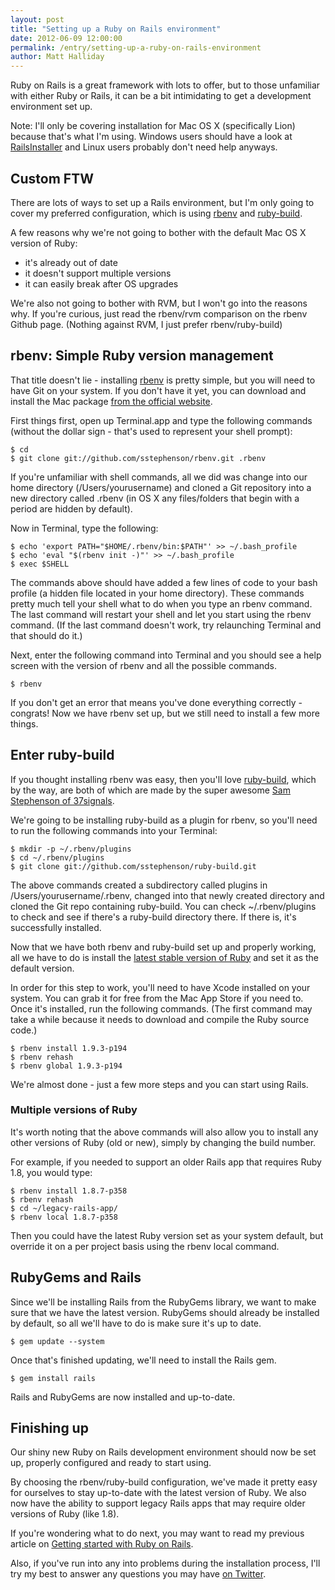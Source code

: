 ```yaml
---
layout: post
title: "Setting up a Ruby on Rails environment"
date: 2012-06-09 12:00:00
permalink: /entry/setting-up-a-ruby-on-rails-environment
author: Matt Halliday
---
```


Ruby on Rails is a great framework with lots to offer, but to those unfamiliar with either Ruby or Rails, it can be a bit intimidating to get a development environment set up.

Note: I'll only be covering installation for Mac OS X (specifically Lion) because that's what I'm using. Windows users should have a look at [RailsInstaller](http://railsinstaller.org/) and Linux users probably don't need help anyways.

## Custom FTW
There are lots of ways to set up a Rails environment, but I'm only going to cover my preferred configuration, which is using [rbenv](https://github.com/sstephenson/rbenv) and [ruby-build](https://github.com/sstephenson/ruby-build).

A few reasons why we're not going to bother with the default Mac OS X version of Ruby:

- it's already out of date
- it doesn't support multiple versions
- it can easily break after OS upgrades

We're also not going to bother with RVM, but I won't go into the reasons why. If you're curious, just read the rbenv/rvm comparison on the rbenv Github page. (Nothing against RVM, I just prefer rbenv/ruby-build)

## rbenv: Simple Ruby version management
That title doesn't lie - installing [rbenv](https://github.com/sstephenson/rbenv) is pretty simple, but you will need to have Git on your system. If you don't have it yet, you can download and install the Mac package [from the official website](http://git-scm.com/download/mac).

First things first, open up Terminal.app and type the following commands (without the dollar sign - that's used to represent your shell prompt):

	$ cd
	$ git clone git://github.com/sstephenson/rbenv.git .rbenv

If you're unfamiliar with shell commands, all we did was change into our home directory (/Users/yourusername) and cloned a Git repository into a new directory called .rbenv (in OS X any files/folders that begin with a period are hidden by default).

Now in Terminal, type the following:

	$ echo 'export PATH="$HOME/.rbenv/bin:$PATH"' >> ~/.bash_profile
	$ echo 'eval "$(rbenv init -)"' >> ~/.bash_profile
	$ exec $SHELL

The commands above should have added a few lines of code to your bash profile (a hidden file located in your home directory). These commands pretty much tell your shell what to do when you type an rbenv command. The last command will restart your shell and let you start using the rbenv command. (If the last command doesn't work, try relaunching Terminal and that should do it.)

Next, enter the following command into Terminal and you should see a help screen with the version of rbenv and all the possible commands.

	$ rbenv

If you don't get an error that means you've done everything correctly - congrats! Now we have rbenv set up, but we still need to install a few more things.

## Enter ruby-build
If you thought installing rbenv was easy, then you'll love [ruby-build](https://github.com/sstephenson/ruby-build), which by the way, are both of which are made by the super awesome [Sam Stephenson of 37signals](http://sstephenson.us/).

We're going to be installing ruby-build as a plugin for rbenv, so you'll need to run the following commands into your Terminal:

	$ mkdir -p ~/.rbenv/plugins
	$ cd ~/.rbenv/plugins
	$ git clone git://github.com/sstephenson/ruby-build.git

The above commands created a subdirectory called plugins in /Users/yourusername/.rbenv, changed into that newly created directory and cloned the Git repo containing ruby-build. You can check ~/.rbenv/plugins to check and see if there's a ruby-build directory there. If there is, it's successfully installed.

Now that we have both rbenv and ruby-build set up and properly working, all we have to do is install the [latest stable version of Ruby](http://www.ruby-lang.org/en/downloads/) and set it as the default version.

In order for this step to work, you'll need to have Xcode installed on your system. You can grab it for free from the Mac App Store if you need to. Once it's installed, run the following commands. (The first command may take a while because it needs to download and compile the Ruby source code.)

	$ rbenv install 1.9.3-p194
	$ rbenv rehash
	$ rbenv global 1.9.3-p194

We're almost done - just a few more steps and you can start using Rails.

### Multiple versions of Ruby
It's worth noting that the above commands will also allow you to install any other versions of Ruby (old or new), simply by changing the build number.

For example, if you needed to support an older Rails app that requires Ruby 1.8, you would type:

	$ rbenv install 1.8.7-p358
	$ rbenv rehash
	$ cd ~/legacy-rails-app/
	$ rbenv local 1.8.7-p358

Then you could have the latest Ruby version set as your system default, but override it on a per project basis using the rbenv local command.

## RubyGems and Rails
Since we'll be installing Rails from the RubyGems library, we want to make sure that we have the latest version. RubyGems should already be installed by default, so all we'll have to do is make sure it's up to date.

	$ gem update --system

Once that's finished updating, we'll need to install the Rails gem.

	$ gem install rails

Rails and RubyGems are now installed and up-to-date.

## Finishing up
Our shiny new Ruby on Rails development environment should now be set up, properly configured and ready to start using.

By choosing the rbenv/ruby-build configuration, we've made it pretty easy for ourselves to stay up-to-date with the latest version of Ruby. We also now have the ability to support legacy Rails apps that may require older versions of Ruby (like 1.8).

If you're wondering what to do next, you may want to read my previous article on [Getting started with Ruby on Rails](http://matthalliday.ca/entry/getting-started-with-ruby-on-rails).

Also, if you've run into any into problems during the installation process, I'll try my best to answer any questions you may have [on Twitter](http://twitter.com/matthalliday).
